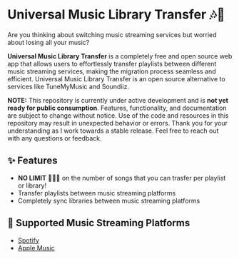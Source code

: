 # Universal Music Library Transfer 🎶🔄

Are you thinking about switching music streaming services but worried about losing all your music?

**Universal Music Library Transfer** is a completely free and open source web app that allows users to effortlessly transfer playlists between different music streaming services, making the migration process seamless and efficient. Universal Music Library Transfer is an open source alternative to services like TuneMyMusic and Soundiiz.

**NOTE:** This repository is currently under active development and is **not yet ready for public consumption**. Features, functionality, and documentation are subject to change without notice. Use of the code and resources in this repository may result in unexpected behavior or errors. Thank you for your understanding as I work towards a stable release. Feel free to reach out with any questions or feedback.

## ✨ Features

- **NO LIMIT** 🙅🏽‍♂️ on the number of songs that you can trasfer per playlist or library!
- Transfer playlists between music streaming platforms
- Completely sync libraries between music streaming platforms

## 🎵 Supported Music Streaming Platforms

- [Spotify](https://www.spotify.com/)
- [Apple Music](https://www.apple.com/apple-music/)
